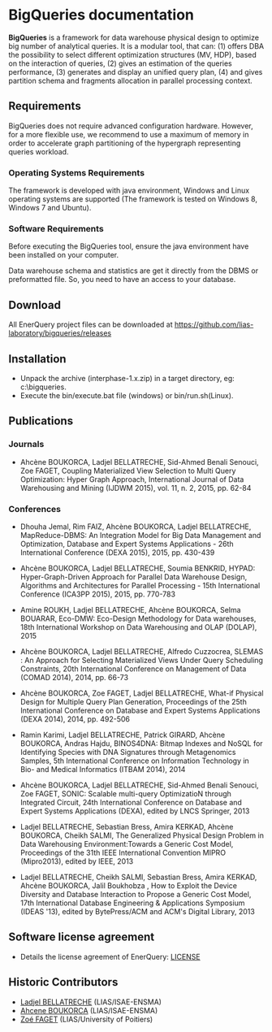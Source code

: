 # BigQueries documentation

**BigQueries** is a framework for data warehouse physical design to optimize big number of analytical queries. It is a modular tool, that can: (1) offers DBA the possibility to select different optimization structures (MV, HDP), based on the interaction of queries, (2) gives an estimation of the queries performance, (3) generates and display an unified query plan, (4) and gives partition schema and fragments allocation in parallel processing context.

## Requirements

BigQueries does not require advanced configuration hardware. However, for a more flexible use, we recommend to use a maximum of memory in order to accelerate graph partitioning of the hypergraph representing queries workload.

### Operating Systems Requirements

The framework is developed with java environment, Windows and Linux operating systems are supported (The framework is tested on Windows 8, Windows 7 and Ubuntu).

### Software Requirements

Before executing the BigQueries tool, ensure the java environment have been installed on your computer.

Data warehouse schema and statistics are get it directly from the DBMS or preformatted file. So, you need to have an access to your database.

## Download

All EnerQuery project files can be downloaded at https://github.com/lias-laboratory/bigqueries/releases

## Installation

* Unpack the archive (interphase-1.x.zip) in a target directory, eg: c:\bigqueries.
* Execute the bin/execute.bat file (windows) or bin/run.sh(Linux).

## Publications

### Journals

* Ahcène BOUKORCA, Ladjel BELLATRECHE, Sid-Ahmed Benali Senouci, Zoe FAGET, Coupling Materialized View Selection to Multi Query Optimization: Hyper Graph Approach, International Journal of Data Warehousing and Mining (IJDWM 2015), vol. 11, n. 2, 2015, pp. 62-84

### Conferences

* Dhouha Jemal, Rim FAIZ, Ahcène BOUKORCA, Ladjel BELLATRECHE, MapReduce-DBMS: An Integration Model for Big Data Management and Optimization, Database and Expert Systems Applications - 26th International Conference (DEXA 2015), 2015, pp. 430-439

* Ahcène BOUKORCA, Ladjel BELLATRECHE, Soumia BENKRID, HYPAD: Hyper-Graph-Driven Approach for Parallel Data Warehouse Design, Algorithms and Architectures for Parallel Processing - 15th International Conference (ICA3PP 2015), 2015, pp. 770-783

* Amine ROUKH, Ladjel BELLATRECHE, Ahcène BOUKORCA, Selma BOUARAR, Eco-DMW: Eco-Design Methodology for Data warehouses, 18th International Workshop on Data Warehousing and OLAP (DOLAP), 2015

* Ahcène BOUKORCA, Ladjel BELLATRECHE, Alfredo Cuzzocrea, SLEMAS : An Approach for Selecting Materialized Views Under Query Scheduling Constraints, 20th International Conference on Management of Data (COMAD 2014), 2014, pp. 66-73

* Ahcène BOUKORCA, Zoe FAGET, Ladjel BELLATRECHE, What-if Physical Design for Multiple Query Plan Generation, Proceedings of the 25th International Conference on Database and Expert Systems Applications (DEXA 2014), 2014, pp. 492-506

* Ramin Karimi, Ladjel BELLATRECHE, Patrick GIRARD, Ahcène BOUKORCA, Andras Hajdu, BINOS4DNA: Bitmap Indexes and NoSQL for Identifying Species with DNA Signatures through Metagenomics Samples, 5th International Conference on Information Technology in Bio- and Medical Informatics (ITBAM 2014), 2014

* Ahcène BOUKORCA, Ladjel BELLATRECHE, Sid-Ahmed Benali Senouci, Zoe FAGET, SONIC: Scalable multi-query OptimizatioN through Integrated Circuit, 24th International Conference on Database and Expert Systems Applications (DEXA), edited by LNCS Springer, 2013

* Ladjel BELLATRECHE, Sebastian Bress, Amira KERKAD, Ahcène BOUKORCA, Cheikh SALMI, The Generalized Physical Design Problem in Data Warehousing Environment:Towards a Generic Cost Model, Proceedings of the 31th IEEE International Convention MIPRO (Mipro2013), edited by IEEE, 2013

* Ladjel BELLATRECHE, Cheikh SALMI, Sebastian Bress, Amira KERKAD, Ahcène BOUKORCA, Jalil Boukhobza , How to Exploit the Device Diversity and Database Interaction to Propose a Generic Cost Model, 17th International Database Engineering & Applications Symposium (IDEAS '13), edited by BytePress/ACM and ACM's Digital Library, 2013

## Software license agreement

* Details the license agreement of EnerQuery: [LICENSE](LICENSE)

## Historic Contributors

* [Ladjel BELLATRECHE](https://www.lias-lab.fr/members/bellatreche/) (LIAS/ISAE-ENSMA)
* [Ahcene BOUKORCA](https://www.lias-lab.fr/members/ahceneboukorca/) (LIAS/ISAE-ENSMA)
* [Zoé FAGET](https://www.lias-lab.fr/members/zoefaget/) (LIAS/University of Poitiers)
    

